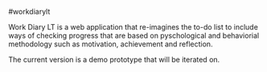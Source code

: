 #workdiarylt

Work Diary LT is a web application that re-imagines the to-do list to include ways of checking progress that are based on pyschological and behaviorial methodology such as motivation, achievement and reflection.

The current version is a demo prototype that will be iterated on.